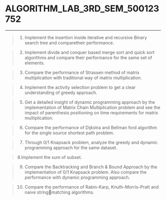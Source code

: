 # ALGORITHM_LAB_3RD_SEM_500123752

---

> 1. Implement the insertion inside iterative and recursive Binary search tree and comparetheir performance.

> 2. Implement divide and conquer based merge sort and quick sort algorithms and compare their performance for the same set of elements.

> 3. Compare the performance of Strassen method of matrix multiplication with traditional way of matrix multiplication.

> 4. Implement the activity selection problem to get a clear understanding of greedy approach.

> 5. Get a detailed insight of dynamic programming approach by the implementation of Matrix Chain Multiplication problem and see the impact of parenthesis positioning on time requirements for matrix multiplication.

> 6. Compare the performance of Dijkstra and Bellman ford algorithm for the single source shortest path problem.

> 7. Through 0/1 Knapsack problem, analyze the greedy and dynamic programming approach for the same dataset.

> 8.Implement the sum of subset.

> 9. Compare the Backtracking and Branch & Bound Approach by the implementation of 0/1 Knapsack problem. Also compare the performance with dynamic programming approach.

> 10. Compare the performance of Rabin-Karp, Knuth-Morris-Pratt and naive stringmatching algorithms.
